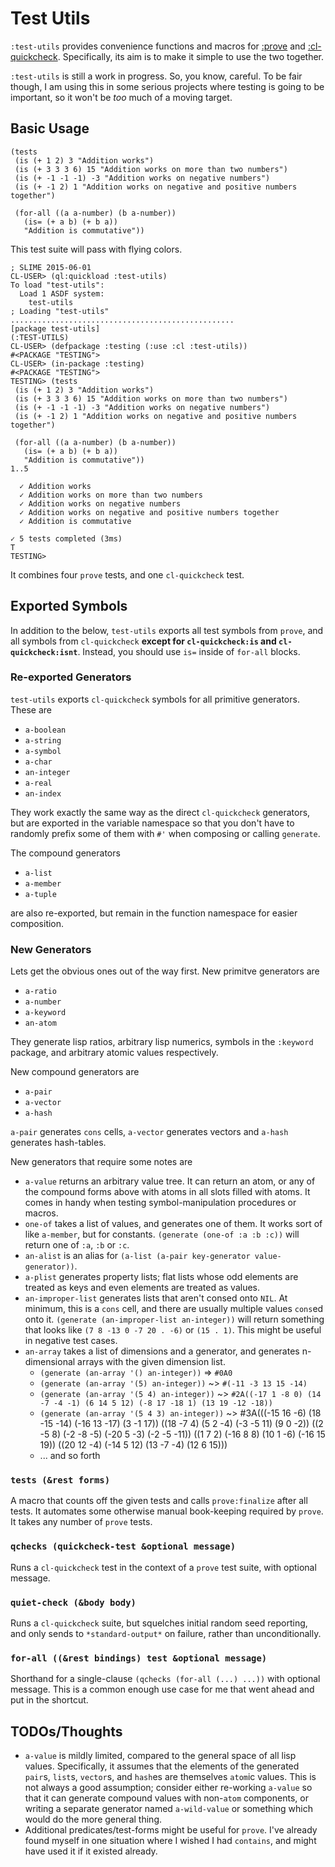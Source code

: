 # Test Utils

`:test-utils` provides convenience functions and macros for [:prove](https://github.com/fukamachi/prove) and [:cl-quickcheck](https://github.com/mcandre/cl-quickcheck). Specifically, its aim is to make it simple to use the two together.

`:test-utils` is still a work in progress. So, you know, careful. To be fair though, I am using this in some serious projects where testing is going to be important, so it won't be *too* much of a moving target.

## Basic Usage

```common-lisp
(tests
 (is (+ 1 2) 3 "Addition works")
 (is (+ 3 3 3 6) 15 "Addition works on more than two numbers")
 (is (+ -1 -1 -1) -3 "Addition works on negative numbers")
 (is (+ -1 2) 1 "Addition works on negative and positive numbers together")

 (for-all ((a a-number) (b a-number))
   (is= (+ a b) (+ b a))
   "Addition is commutative"))
```

This test suite will pass with flying colors.

```
; SLIME 2015-06-01
CL-USER> (ql:quickload :test-utils)
To load "test-utils":
  Load 1 ASDF system:
    test-utils
; Loading "test-utils"
..................................................
[package test-utils]
(:TEST-UTILS)
CL-USER> (defpackage :testing (:use :cl :test-utils))
#<PACKAGE "TESTING">
CL-USER> (in-package :testing)
#<PACKAGE "TESTING">
TESTING> (tests
 (is (+ 1 2) 3 "Addition works")
 (is (+ 3 3 3 6) 15 "Addition works on more than two numbers")
 (is (+ -1 -1 -1) -3 "Addition works on negative numbers")
 (is (+ -1 2) 1 "Addition works on negative and positive numbers together")

 (for-all ((a a-number) (b a-number))
   (is= (+ a b) (+ b a))
   "Addition is commutative"))
1..5

  ✓ Addition works
  ✓ Addition works on more than two numbers
  ✓ Addition works on negative numbers
  ✓ Addition works on negative and positive numbers together
  ✓ Addition is commutative

✓ 5 tests completed (3ms)
T
TESTING>
```

It combines four `prove` tests, and one `cl-quickcheck` test.

## Exported Symbols

In addition to the below, `test-utils` exports all test symbols from `prove`, and all symbols from `cl-quickcheck` **except for `cl-quickcheck:is` and `cl-quickcheck:isnt`**. Instead, you should use `is=` inside of `for-all` blocks.

### Re-exported Generators

`test-utils` exports `cl-quickcheck` symbols for all primitive generators. These are

- `a-boolean`
- `a-string`
- `a-symbol`
- `a-char`
- `an-integer`
- `a-real`
- `an-index`

They work exactly the same way as the direct `cl-quickcheck` generators, but are exported in the variable namespace so that you don't have to randomly prefix some of them with `#'` when composing or calling `generate`.

The compound generators

- `a-list`
- `a-member`
- `a-tuple`

are also re-exported, but remain in the function namespace for easier composition.

### New Generators

Lets get the obvious ones out of the way first. New primitve generators are

- `a-ratio`
- `a-number`
- `a-keyword`
- `an-atom`

They generate lisp ratios, arbitrary lisp numerics, symbols in the `:keyword` package, and arbitrary atomic values respectively.

New compound generators are

- `a-pair`
- `a-vector`
- `a-hash`

`a-pair` generates `cons` cells, `a-vector` generates vectors and `a-hash` generates hash-tables.

New generators that require some notes are

- `a-value` returns an arbitrary value tree. It can return an atom, or any of the compound forms above with atoms in all slots filled with atoms. It comes in handy when testing symbol-manipulation procedures or macros.
- `one-of` takes a list of values, and generates one of them. It works sort of like `a-member`, but for constants. `(generate (one-of :a :b :c))` will return one of `:a`, `:b` or `:c`.
- `an-alist` is an alias for `(a-list (a-pair key-generator value-generator))`.
- `a-plist` generates property lists; flat lists whose odd elements are treated as keys and even elements are treated as values.
- `an-improper-list` generates lists that aren't consed onto `NIL`. At minimum, this is a `cons` cell, and there are usually multiple values `cons`ed onto it. `(generate (an-improper-list an-integer))` will return something that looks like `(7 8 -13 0 -7 20 . -6)` or `(15 . 1)`. This might be useful in negative test cases.
- `an-array` takes a list of dimensions and a generator, and generates n-dimensional arrays with the given dimension list.
	- `(generate (an-array '() an-integer))` => `#0A0`
	- `(generate (an-array '(5) an-integer))` ~> `#(-11 -3 13 15 -14)`
	- `(generate (an-array '(5 4) an-integer))` ~> `#2A((-17 1 -8 0) (14 -7 -4 -1) (6 14 5 12) (-8 17 -18 1) (13 19 -12 -18))`
	- `(generate (an-array '(5 4 3) an-integer))` ~> #3A(((-15 16 -6) (18 -15 -14) (-16 13 -17) (3 -1 17))
    ((18 -7 4) (5 2 -4) (-3 -5 11) (9 0 -2))
    ((2 -5 8) (-2 -8 -5) (-20 5 -3) (-2 -5 -11))
    ((1 7 2) (-16 8 8) (10 1 -6) (-16 15 19))
    ((20 12 -4) (-14 5 12) (13 -7 -4) (12 6 15)))
	- ... and so forth

### `tests (&rest forms)`

A macro that counts off the given tests and calls `prove:finalize` after all tests. It automates some otherwise manual book-keeping required by `prove`. It takes any number of `prove` tests.

### `qchecks (quickcheck-test &optional message)`

Runs a `cl-quickcheck` test in the context of a `prove` test suite, with optional message.

### `quiet-check (&body body)`

Runs a `cl-quickcheck` suite, but squelches initial random seed reporting, and only sends to `*standard-output*` on failure, rather than unconditionally.

### `for-all ((&rest bindings) test &optional message)`

Shorthand for a single-clause `(qchecks (for-all (...) ...))` with optional message. This is a common enough use case for me that went ahead and put in the shortcut.

## TODOs/Thoughts

- `a-value` is mildly limited, compared to the general space of all lisp values. Specifically, it assumes that the elements of the generated `pair`s, `list`s, `vector`s, and `hash`es are themselves `atom`ic values. This is not always a good assumption; consider either re-working `a-value` so that it can generate compound values with non-`atom` components, or writing a separate generator named `a-wild-value` or something which would do the more general thing.
- Additional predicates/test-forms might be useful for `prove`. I've already found myself in one situation where I wished I had `contains`, and might have used it if it existed already.
